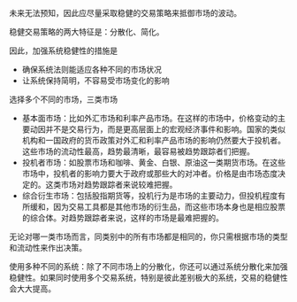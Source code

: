 未来无法预知，因此应尽量采取稳健的交易策略来抵御市场的波动。

稳健交易策略的两大特征是：分散化、简化。

因此，加强系统稳健性的措施是
+ 确保系统法则能适应各种不同的市场状况
+ 让系统保持简明，不容易受市场变化的影响

选择多个不同的市场，三类市场
+ 基本面市场：比如外汇市场和利率产品市场。在这样的市场中，价格变动的主要动因并不是交易行为，而是更高层面上的宏观经济事件和影响。国家的类似机构和一国政府的货币政策对外汇和利率产品市场的影响仍然要大于投机者。这些市场的流动性最高，趋势最清晰，最容易被趋势跟踪者们把握。
+ 投机者市场：如股票市场和咖啡、黄金、白银、原油这一类期货市场。在这些市场中，投机者的影响力要大于政府或那些大的对冲者。价格是由市场态度决定的。这类市场对趋势跟踪者来说较难把握。
+ 综合衍生市场：包括股指期货等，投机行为是市场的主要动力，但投机程度有所缓和，因为交易工具都是其他市场的衍生品，而这些市场本身也是相应股票的综合体。对趋势跟踪者来说，这样的市场是最难把握的。

无论对哪一类市场而言，同类别中的所有市场都是相同的，你只需根据市场的类型和流动性来作出决策。

使用多种不同的系统：除了不同市场上的分散化，你还可以通过系统分散化来加强稳健性。如果同时使用多个交易系统，特别是彼此差别极大的系统，交易的稳健性会大大提高。

